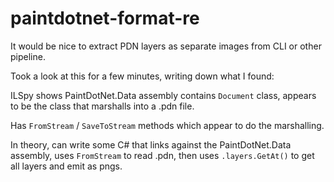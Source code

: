 # paintdotnet-format-re

It would be nice to extract PDN layers as separate images from CLI or other pipeline.

Took a look at this for a few minutes, writing down what I found:

ILSpy shows PaintDotNet.Data assembly contains `Document` class, appears to be the class that marshalls into a .pdn file.

Has `FromStream` / `SaveToStream` methods which appear to do the marshalling.

In theory, can write some C# that links against the PaintDotNet.Data assembly, uses `FromStream` to read .pdn, then uses `.layers.GetAt()` to get all layers and emit as pngs.
